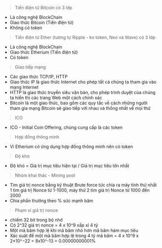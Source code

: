 > Tiền điện tử Bitcoin có 3 lớp
- Là công nghệ BlockChain
- Giao thức Bitcoin (Tiền điện tử)
- Không có token

> Tiền điện tử Ether (tương tự Ripple - ko token, Neo và Wave) có 3 lớp
- Là công nghệ BlockChain
- Giao thức Etherium (Tiền điện tử)
- Có token

> Giao tiếp mạng 
- Các giao thức TCP/IP, HTTP
- Giao thức IP là giao thức Internet cho phép tất cả chúng ta tham gia vào mạng Internet
- HTTP là giao thức truyền siêu văn bản, cho phép trình duyệt của chúng ta hiển thị các trang Web một cách chính xác
- Bitcoin là một giao thức, bao gồm các quy tắc về cách những người tham gia mạng Bitcoin sẽ giao tiếp với nhau và thống nhất về mọi thứ

> ICO
- ICO - Initial Coin Offering, chúng cung cấp là các token

> Hợp đồng thông minh
- Vì Etherium có ứng dụng hợp đồng thông minh nên có token

> Độ khó
- Độ khó = Giá trị mục tiêu hiện tại / Giá trị mục tiêu lớn nhất

> Nhóm khai thác - Mining pool
- Tìm giá trị nonce bằng kỹ thuật Brute force tức chia ra máy tính thứ nhất 1 tìm giá trị Nonce từ 1-1000, máy thứ 2 tìm giá trị Nonce từ 1000 đến 2000
- Chia phần thưởng theo % sức mạnh băm 

> Phạm vi giá trị nonce
- chiếm 32 bit trong bộ nhớ 
- Có 2^32 giá trị nonce = 4 x 10^9 xấp xỉ 4 tỷ
- Một mã băm hợp lệ khi mã băm nhỏ hơn mã băm hàm mục tiêu
- Xác suát để một mã băm hợp lệ trong 4 tỷ mã băm = 4 x 10^9 x 2×10^−22 = 8x10^-13 = 0.00000000001%


